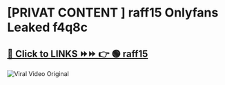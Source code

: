 
 # [PRIVAT CONTENT ] raff15 Onlyfans Leaked f4q8c

## <h2><a href="https://clipsfans.com/raff15&ref=git">🔗 Click to LINKS ⏩⏩ 👉 🟢 raff15 </a></h2>

<a href="https://clipsfans.com/raff15&ref=git" rel="nofollow" data-target="animated-image.originalLink"><img src="https://i.ibb.co.com/xMMVF88/686577567.gif" alt="Viral Video Original" style="max-width: 100%; display: inline-block;" data-target="animated-image.originalImage"></a>


